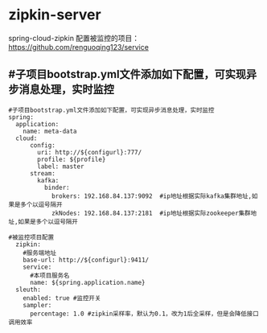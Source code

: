 # zipkin-server
spring-cloud-zipkin
配置被监控的项目：https://github.com/renguoqing123/service


#子项目bootstrap.yml文件添加如下配置，可实现异步消息处理，实时监控
------------
```
#子项目bootstrap.yml文件添加如下配置，可实现异步消息处理，实时监控
spring:
  application:
    name: meta-data
  cloud:
      config:
        uri: http://${configurl}:777/
        profile: ${profile}
        label: master
      stream:
        kafka:
          binder:
            brokers: 192.168.84.137:9092  #ip地址根据实际kafka集群地址,如果是多个以逗号隔开
            zkNodes: 192.168.84.137:2181  #ip地址根据实际zookeeper集群地址,如果是多个以逗号隔开

#被监控项目配置
  zipkin:
    #服务端地址
    base-url: http://${configurl}:9411/
    service:
      #本项目服务名
      name: ${spring.application.name}
  sleuth:
    enabled: true #监控开关
    sampler:
      percentage: 1.0 #zipkin采样率，默认为0.1，改为1后全采样，但是会降低接口调用效率
```
